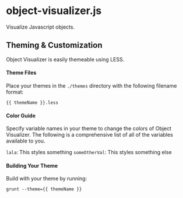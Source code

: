 object-visualizer.js
====================

Visualize Javascript objects.

## Theming & Customization

Object Visualizer is easily themeable using LESS.

#### Theme Files

Place your themes in the `./themes` directory with the following filename format:

```
{{ themeName }}.less
```

#### Color Guide

Specify variable names in your theme to change the colors of Object Visualizer.
The following is a comprehensive list of all of the variables available to you.

`lala`: This styles something
`someOtherVal`: This styles something else

#### Building Your Theme

Build with your theme by running:

```
grunt --theme={{ themeName }}
```